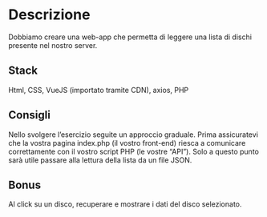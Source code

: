 # Descrizione
Dobbiamo creare una web-app che permetta di leggere una lista di dischi presente nel nostro server.

## Stack
Html, CSS, VueJS (importato tramite CDN), axios, PHP

## Consigli
Nello svolgere l’esercizio seguite un approccio graduale.
Prima assicuratevi che la vostra pagina index.php (il vostro front-end) riesca a comunicare correttamente con il vostro script PHP (le vostre “API”).
Solo a questo punto sarà utile passare alla lettura della lista da un file JSON.

## Bonus
Al click su un disco, recuperare e mostrare i dati del disco selezionato.